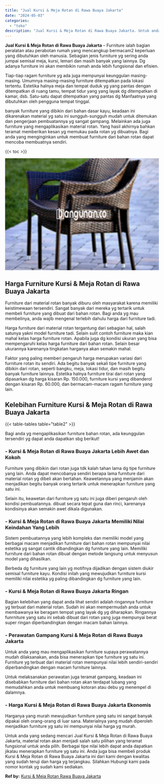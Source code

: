 ```yaml
---
title: "Jual Kursi & Meja Rotan di Rawa Buaya Jakarta"
date: "2024-05-03"
categories: 
  - "toko"
description: "Jual Kursi & Meja Rotan di Rawa Buaya Jakarta. Untuk anda yang sedang mencari Jual Kursi & Meja Rotan di Rawa Buaya Jakarta, material rotan akan menjadi sala..."
---
```


**Jual Kursi & Meja Rotan di Rawa Buaya Jakarta** – Furniture ialah bagian peralatan atau perabotan rumah yang mencangkup bermacam2 keperluan yang dibutuhkan oleh manusia. Sebagian jenis furniture yg sering anda jumpai semisal meja, kursi, lemari dan masih banyak yang lainnya. Dg adanya furniture ini akan membikin rumah anda lebih fungsional dan efisien.

Tiap-tiap ragam furniture yg ada juga mempunyai keunggulan masing-masing. Umumnya masing-masing furniture ditempatkan pada lokasi tertentu. Estetika halnya meja dan tempat duduk yg yang pantas dengan ditempatkan di ruang tamu, tempat tidur yang yang layak dg ditempatkan di kamar, dsb. Satu-satu dapat ditempatkan yang pantas dg Manfaatnya yang dibutuhkan oleh pengguna tempat tinggal.

banyak furniture yang dibikin dari bahan dasar kayu, keadaan ini dikarenakan material yg satu ini sungguh-sungguh mudah untuk ditemukan dan pengerjaan pembuatannya yg sangat gampang. Melainkan ada juga furniture yang mengaplikasikan material rotan. Yang hasil akhirnya bahkan teramat memberikan kesan yg memukau pada rotan yg dibuatnya. Bagi anda yang menginginkan untuk membuat furniture dari bahan rotan dapat mencoba membuatnya sendiri.

{{< toc >}}

![Jual Kursi & Meja Rotan di Rawa Buaya Jakarta](/images/kursi-meja-rotan-murah29.png)

## Harga Furniture Kursi & Meja Rotan di Rawa Buaya Jakarta

Furniture dari material rotan banyak diburu oleh masyarakat karena memiliki keistimewaan tersendiri. Sangat banyak dari mereka yg tertarik untuk membeli furniture yang dibuat dari bahan rotan. Bagi anda yg mau membelinya, anda wajib mengenal terlebih dahulu harga dari furniture tadi.

Harga furniture dari material rotan tergantung dari sebagian hal, salah satunya yakni model furniture tadi. Selain sulit contoh furniture maka kian mahal kelas harga furniture rotan. Apabila juga dg kondisi ukuran yang bisa mempengaruhi kelas harga furniture dari bahan rotan. Selain besar ukurannya karenanya tingkatan harganya akan semakin mahal.

Faktor yang paling memberi pengaruh harga merupakan variasi dari furniture rotan itu sendiri. Ada begitu banyak sekali tipe furniture yang dibikin dari rotan, seperti bangku, meja, lokasi tidur, dan masih begitu banyak furniture lainnya. Estetika halnya furniture tirai dari rotan yang dipasarkan dg harga kisaran Rp. 150.000, furniture kursi yang dibanderol dengan kisaran Rp. 60.000, dan bermacam-macam ragam furniture yang lain.

## Kelebihan Furniture Kursi & Meja Rotan di Rawa Buaya Jakarta

{{< table-tables table="table2" >}}

Bagi anda yg mengaplikasikan furniture bahan rotan, ada keunggulan tersendiri yg dapat anda dapatkan sbg berikut!

### \- Kursi & Meja Rotan di Rawa Buaya Jakarta Lebih Awet dan Kokoh

Furniture yang dibikin dari rotan juga tdk kalah tahan lama dg tipe furniture yang lain. Anda dapat mencobanya sendiri berapa lama furniture dari material rotan yg dibeli akan bertahan. Keawetannya yang menjamin akan menjadikan begitu banyak orang tertarik untuk menerapkan furniture yang satu ini.

Selain itu, keawetan dari furniture yg satu ini juga diberi pengaruh oleh kondisi pembuatannya. dibuat secara tepat guna dan rinci, karenanya kondisinya akan semakin awet dikala digunakan.

### \- Kursi & Meja Rotan di Rawa Buaya Jakarta Memiliki Nilai Keindahan Yang Lebih

Sistem pembuatannya yang lebih kompleks dan memiliki model yang berbagai macam menjadikan furniture dari bahan rotan mempunyai nilai estetika yg sangat cantik dibandingkan dg furniture yang lain. Memiliki furniture dari bahan rotan dibuat dengan metode langsung untuk menyusun model yang dihasilkan.

Berbeda dg furniture yang lain yg motifnya dijadikan dengan sistem diukir semisal furniture kayu. Kondisi inilah yang mewujudkan furniture kursi memiliki nilai estetika yg paling dibandingkan dg furniture yang lain.

### \- Kursi & Meja Rotan di Rawa Buaya Jakarta Ringan

Bagian kelebihan yang dapat anda lihat sendiri adalah ringannya furniture yg terbuat dari material rotan. Sudah ini akan mempermudah anda untuk membawanya ke beragam tempat yang layak dg yg diharapkan. Ringannya funrniture yang satu ini sebab dibuat dari rotan yang juga mempunyai berat super ringan diperbandingkan dengan macam bahan lainnya.

### \- Perawatan Gampang Kursi & Meja Rotan di Rawa Buaya Jakarta

Untuk anda yang mau mengaplikasikan furniture supaya perawatannya mudah dilaksanakan, anda bisa menerapkan tipe furniture yg satu ini. Furniture yg terbuat dari material rotan mempunyai nilai lebih sendiri-sendiri diperbandingkan dengan macam furniture lainnya.

Untuk melaksanakan perawatan juga teramat gampang, keadaan ini disebabkan furniture dari bahan rotan akan terdapat lubang yang memudahkan anda untuk membuang kotoran atau debu yg menempel di dalamnya.

### \- Harga Kursi & Meja Rotan di Rawa Buaya Jakarta Ekonomis

Harganya yang murah mewujudkan furniture yang satu ini sangat banyak dipakai oleh orang-orang di luar sana. Materialnya yang mudah diperoleh menjadikan furniture yg satu ini mempunyai nilai harga yg murah.

Untuk anda yang sedang mencari Jual Kursi & Meja Rotan di Rawa Buaya Jakarta, material rotan akan menjadi salah satu pilihan yang teramat fungsional untuk anda pilih. Berbagai tipe nilai lebih dapat anda dapatkan jikalau menerapkan furniture yg satu ini. Anda juga bisa membeli produk Kursi & Meja Rotan di Rawa Buaya Jakarta ini dari kami dengan kwalitas yang sudah teruji dan harga yg terjangkau. Silahkan Hubungi kami pada nomor kontak yg sudah kami sediakan.

**Ref by:** [Kursi & Meja Rotan Rawa Buaya Jakarta](https://id.wikipedia.org/wiki/Kursi)
